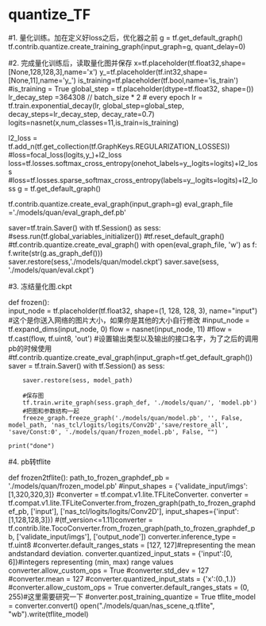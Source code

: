 # quantize_TF

#1. 量化训练。加在定义好loss之后，优化器之前
g = tf.get_default_graph()
tf.contrib.quantize.create_training_graph(input_graph=g, quant_delay=0)

#2. 完成量化训练后，读取量化图并保存
x=tf.placeholder(tf.float32,shape=[None,128,128,3],name='x')
y_=tf.placeholder(tf.int32,shape=[None,11],name='y_')
is_training=tf.placeholder(tf.bool,name='is_train')
#is_training = True
global_step = tf.placeholder(dtype=tf.float32, shape=())
lr_decay_step =364308 // batch_size * 2 # every epoch
lr = tf.train.exponential_decay(lr, global_step=global_step, decay_steps=lr_decay_step, decay_rate=0.7)
logits=nasnet(x,num_classes=11,is_train=is_training)

l2_loss = tf.add_n(tf.get_collection(tf.GraphKeys.REGULARIZATION_LOSSES))
#loss=focal_loss(logits,y_)+l2_loss
loss=tf.losses.softmax_cross_entropy(onehot_labels=y_,logits=logits)+l2_loss
#loss=tf.losses.sparse_softmax_cross_entropy(labels=y_,logits=logits)+l2_loss
g = tf.get_default_graph()

tf.contrib.quantize.create_eval_graph(input_graph=g)
eval_graph_file ='./models/quan/eval_graph_def.pb'

saver=tf.train.Saver()
with tf.Session() as sess:
    #sess.run(tf.global_variables_initializer())
    #tf.reset_default_graph()
    #tf.contrib.quantize.create_eval_graph()
    with open(eval_graph_file, 'w') as f:
        f.write(str(g.as_graph_def()))
    saver.restore(sess,'./models/quan/model.ckpt')
    saver.save(sess, './models/quan/eval.ckpt')

#3. 冻结量化图.ckpt

def frozen():    
    input_node = tf.placeholder(tf.float32, shape=(1, 128, 128, 3), name="input") #这个是你送入网络的图片大小，如果你是其他的大小自行修改
    #input_node = tf.expand_dims(input_node, 0)
    flow = nasnet(input_node, 11)
    #flow = tf.cast(flow, tf.uint8, 'out') #设置输出类型以及输出的接口名字，为了之后的调用pb的时候使用
    #tf.contrib.quantize.create_eval_graph(input_graph=tf.get_default_graph())
    saver = tf.train.Saver()
    with tf.Session() as sess:

        saver.restore(sess, model_path)

        #保存图
        tf.train.write_graph(sess.graph_def, './models/quan/', 'model.pb')
        #把图和参数结构一起
        freeze_graph.freeze_graph('./models/quan/model.pb', '', False, model_path, 'nas_tcl/logits/logits/Conv2D','save/restore_all', 'save/Const:0', './models/quan/frozen_model.pb', False, "")

    print("done")
    
#4. pb转tflite


def frozen2tflite():
    path_to_frozen_graphdef_pb = './models/quan/frozen_model.pb'
    #input_shapes = {'validate_input/imgs':[1,320,320,3]}
    #converter = tf.compat.v1.lite.TFLiteConverter.
    converter = tf.compat.v1.lite.TFLiteConverter.from_frozen_graph(path_to_frozen_graphdef_pb, ['input'], ['nas_tcl/logits/logits/Conv2D'], input_shapes={'input':[1,128,128,3]})
    #(tf_version<=1.11)converter = tf.contrib.lite.TocoConverter.from_frozen_graph(path_to_frozen_graphdef_pb, ['validate_input/imgs'], ['output_node'])
    converter.inference_type = tf.uint8
    #converter.default_ranges_stats = [127, 127]#representing the mean andstandard deviation.
    converter.quantized_input_stats = {'input':[0, 6]}#integers representing (min, max) range values
    converter.allow_custom_ops = True
    #converter.std_dev = 127
    #converter.mean = 127
    #converter.quantized_input_stats = {'x':(0.,1.)}
    #converter.allow_custom_ops = True
    converter.default_ranges_stats = (0, 255)#这里需要研究一下
    #onverter.post_training_quantize = True
    tflite_model = converter.convert()
    open("./models/quan/nas_scene_q.tflite", "wb").write(tflite_model)
